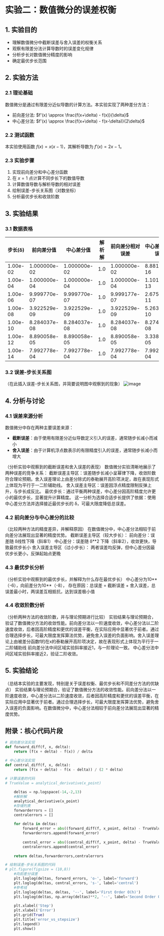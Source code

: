 # 实验二：数值微分的误差权衡

## 1. 实验目的
- 理解数值微分中截断误差与舍入误差的权衡关系
- 观察有限差分法计算导数时的误差变化规律
- 分析步长对数值微分精度的影响
- 确定最优步长范围

## 2. 实验方法
### 2.1 理论基础
数值微分是通过有限差分近似导数的计算方法。本实验实现了两种差分方法：
- 前向差分法: $f'(x) \approx \frac{f(x+\delta) - f(x)}{\delta}$
- 中心差分法: $f'(x) \approx \frac{f(x+\delta) - f(x-\delta)}{2\delta}$

### 2.2 测试函数
本实验使用函数 $f(x) = x(x-1)$，其解析导数为 $f'(x) = 2x - 1$。

### 2.3 实验步骤
1. 实现前向差分和中心差分函数
2. 在 $x=1$ 点计算不同步长下的数值导数
3. 计算数值导数与解析导数的相对误差
4. 绘制误差-步长关系图（对数坐标）
5. 分析最优步长和收敛阶数

## 3. 实验结果
### 3.1 数据表格
| 步长(δ) | 前向差分值 | 中心差分值 | 解析解 | 前向差分相对误差 | 中心差分相对误差 |
|---------|------------|------------|--------|------------------|------------------|
| 1.00e-02 |1.000000e-02  |1.000000e-02 | 1.0    |1.000000e-02      |8.881784e-16      |
| 1.00e-04 |1.000000e-04  |1.000000e-04 | 1.0    |1.000000e-04      |1.101341e-13      |
| 1.00e-06 |9.999770e-07  |9.999770e-07 | 1.0    |9.999177e-07      |2.675549e-11      |
| 1.00e-08 |3.922529e-09  |3.922529e-09 | 1.0    |3.922529e-09      |5.263561e-10      |
| 1.00e-10 |8.284037e-08  |8.284037e-08 | 1.0    |8.284037e-08      |8.274037e-08      |
| 1.00e-12 |8.890058e-05  |8.890058e-05 | 1.0    |8.890058e-05      |3.338943e-05      |
| 1.00e-14 |7.992778e-04  |7.992778e-04 | 1.0    |7.992778e-04      |7.992778e-04      |

### 3.2 误差-步长关系图
（在此插入误差-步长关系图，并简要说明图中观察到的现象）
![image](https://github.com/user-attachments/assets/727ad268-4184-4c85-927b-c9d153d1f8ac)

## 4. 分析与讨论
### 4.1 误差来源分析
数值微分中存在两种主要误差来源：
- **截断误差**：由于使用有限差分近似导数定义引入的误差，通常随步长减小而减小
- **舍入误差**：由于计算机浮点数表示的有限精度引入的误差，通常随步长减小而增大

（分析实验中观察到的截断误差和舍入误差的表现）
数值微分实验清晰地展示了两种误差的竞争关系：
截断误差主导区：误差随步长减小呈幂律下降，收敛阶数符合理论预期。舍入误差理论上由差分除式的泰勒展开高阶项决定，故在表现形式上体现为平行于一二阶辅助线。
舍入误差主导区：误差因浮点精度限制反弹上升，与步长成反比。
最优步长：通过平衡两种误差，中心差分因高阶精度允许更小的最优步长，显著提升计算精度。
这一分析为选择合适步长提供了依据：使用中心差分方法并选择接近最优步长的 δ，可最大限度降低总误差。
### 4.2 前向差分与中心差分的比较
（比较两种方法的精度差异，并解释原因）
在数值微分中，中心差分法相较于前向差分法展现出显著的精度优势。
截断误差主导区（较大步长）：
前向差分：误差随 δ线性下降（斜率1）
中心差分：误差随 δ**2 下降（斜率2），收敛更快，导致最优步长小
舍入误差主导区（过小步长）：
两者误差均反弹，但中心差分因最优步长更小，反弹起始点更晚
### 4.3 最优步长分析
（分析实验中观察到的最优步长，并解释为什么存在最优步长）
中心差分为10**（-6），向前差分为10**（-8），
存在原因：总误差 = 截断误差 + 舍入误差，总误差最小时，两误差互相抵抗，达到误差极小值
### 4.4 收敛阶数分析
（分析两种方法的收敛阶数，并与理论预期进行比较）
实验结果与理论预期合，验证了数值微分方法的收敛性能。前向差分法以一阶速度收敛，中心差分法以二阶速度收敛，后者因高阶精度和更优的误差平衡，在实际应用中显著优于前者。通过合理选择步长，可最大限度发挥算法优势，避免舍入误差的负面影响。舍入误差理论上由被差分函数f的在x的泰勒展开高阶项决定，故在表现形式上体现为平行于一二阶辅助线
前向差分法中间区域实验斜率接近1，与一阶理论一致。
中心差分法中间区域实验斜率接近2，验证二阶收敛。
## 5. 实验结论
（总结本实验的主要发现，特别是关于误差权衡、最优步长和不同差分方法的优缺点）
实验结果与理论预期合，验证了数值微分方法的收敛性能。前向差分法以一阶速度收敛，中心差分法以二阶速度收敛，后者因高阶精度和更优的误差平衡，在实际应用中显著优于前者。通过合理选择步长，可最大限度发挥算法优势，避免舍入误差的负面影响。在数值微分中，中心差分法相较于前向差分法展现出显著的精度优势。
## 附录：核心代码片段
```python
# 前向差分法实现
def forward_diff(f, x, delta):
    return (f(x + delta) - f(x)) / delta

# 中心差分法实现
def central_diff(f, x, delta):
    return (f(x + delta) - f(x - delta)) / (2 * delta)

# 计算误差的代码
# TrueValue = analytical_derivative(x_point)
    
    deltas = np.logspace(-14,-2,13)
    #解析解
    analytical_derivative(x_point)
    #存储列表
    forwarderrors = []
    centralerrors = []
    
    for delta in deltas:
        forward_error = abs((forward_diff(f, x_point, delta) - TrueValue)/TrueValue)
        forwarderrors.append(forward_error)
        
        central_error = abs((central_diff(f, x_point, delta) - TrueValue)/TrueValue)
        centralerrors.append(central_error)
        
    return deltas,forwarderrors,centralerrors

# 绘制误差-步长关系图的代码
# plt.figure(figsize = (10,8))
    #向前差分误差
    plt.loglog(deltas, forward_errors, 'o-', label='forward')
    plt.loglog(deltas, central_errors, 's-', label='central')
    #参考线
    plt.loglog(deltas, deltas, '--', label='First Order O(h)')
    plt.loglog(deltas, np.array(deltas)**2, '--', label='Second Order O($h^2$)')
    
    plt.xlabel('Step')
    plt.xlabel('Error')
    plt.grid(True)
    plt.title('error_vs_stepsize')
    plt.legend()
    plt.show()
```
